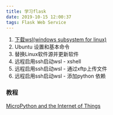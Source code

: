 ```yaml
---
title: 学习flask
date: 2019-10-15 12:00:37  
tags: Flask Web Service  
---
```




1. [下载wsl(windows subsystem for linux)](https://sspai.com/post/43813)
1. Ubuntu 设置和基本命令
1. 替换Linux软件源并更新软件
1. 远程启用ssh启动wsl - xshell
1. 远程启用ssh启动wsl - 通过xftp上传文件
1. 远程启用ssh启动wsl - 添加python 依赖



### 教程
[MicroPython and the Internet of Things](https://blog.miguelgrinberg.com/post/micropython-and-the-internet-of-things-part-i-welcome)